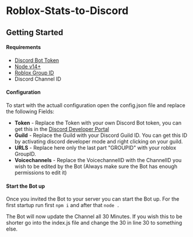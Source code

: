 # Roblox-Stats-to-Discord

## Getting Started

#### Requirements
* [Discord Bot Token](https://discord.com/developers/applications)
* [Node v14+](https://nodejs.org/en/)
* [Roblox Group ID](https://www.roblox.com/my/groups)
* Discord Channel ID

#### Configuration

To start with the actuall configuration open the config.json file and replace the following Fields:
* **Token** - Replace the Token with your own Discord Bot token, you can get this in the [Discord Developer Portal](https://discord.com/developers/applications)
* **Guild** - Replace the Guild with your Discord Guild ID. You can get this ID by activating discord developer mode and right clicking on your guild.
* **URLS** - Replace here only the last part "GROUPID" with your roblox GroupID.
* **Voicechannels** - Replace the VoicechannelID with the ChannelID you wish to be edited by the Bot (Always make sure the Bot has enough permissions to edit it)

#### Start the Bot up

Once you invited the Bot to your server you can start the Bot up.
For the first startup run first `npm i` and after that `node .`

The Bot will now update the Channel all 30 Minutes. If you wish this to be shorter go into the index.js file and change the 30 in line 30 to something else.
